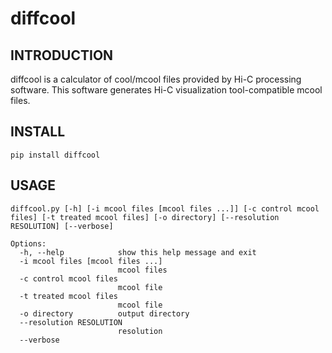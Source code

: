# diffcool
## INTRODUCTION
diffcool is a calculator of cool/mcool files provided by Hi-C processing software.
This software generates Hi-C visualization tool-compatible mcool files.

## INSTALL
```
pip install diffcool
```

## USAGE
```
diffcool.py [-h] [-i mcool files [mcool files ...]] [-c control mcool files] [-t treated mcool files] [-o directory] [--resolution RESOLUTION] [--verbose]

```

```
Options:
  -h, --help            show this help message and exit
  -i mcool files [mcool files ...]
                        mcool files
  -c control mcool files
                        mcool file
  -t treated mcool files
                        mcool file
  -o directory          output directory
  --resolution RESOLUTION
                        resolution
  --verbose
  ```
